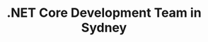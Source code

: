 ---
title: .NET Core Development Team in Sydney
permalink: /landings/net-core-developer-sydney
technology: .NET Core
location: Sydney
---